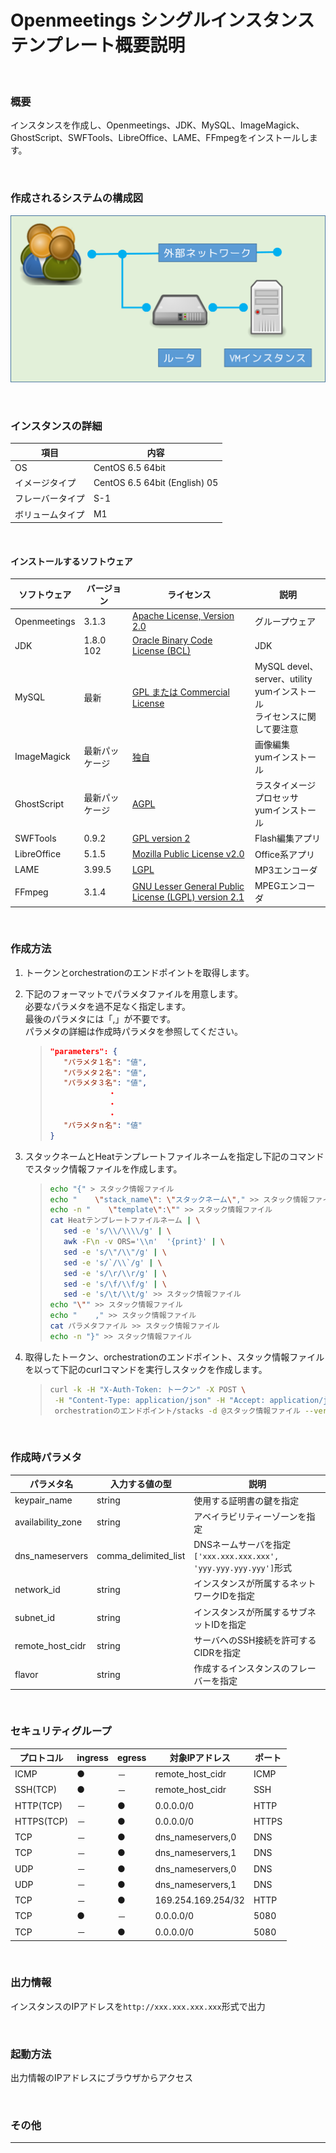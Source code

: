 Openmeetings シングルインスタンス<br>テンプレート概要説明
====

<br>

### 概要

インスタンスを作成し、Openmeetings、JDK、MySQL、ImageMagick、GhostScript、SWFTools、LibreOffice、LAME、FFmpegをインストールします。

<br>

### 作成されるシステムの構成図

![構成図](images/diag_single.png)

<br>

### インスタンスの詳細

|項目|内容|
|---|---|
|OS|CentOS 6.5 64bit|
|イメージタイプ|CentOS 6.5 64bit (English) 05|
|フレーバータイプ|S-1|
|ボリュームタイプ|M1|

<br>

#### インストールするソフトウェア

|ソフトウェア|バージョン|ライセンス|説明|
|---|---|---|---|
|Openmeetings|3.1.3|[Apache License, Version 2.0](http://www.apache.org/licenses/LICENSE-2.0)|グループウェア|
|JDK|1.8.0 102|[Oracle Binary Code License (BCL)](http://www.oracle.com/technetwork/java/javase/terms/license/index.html)|JDK|
|MySQL|最新|[GPL または Commercial License](https://ja.wikipedia.org/wiki/MySQL)|MySQL devel、server、utility<br>yumインストール<br>ライセンスに関して要注意|
|ImageMagick|最新パッケージ|[独自](https://www.imagemagick.org/script/license.php)|画像編集<br>yumインストール|
|GhostScript|最新パッケージ|[AGPL](http://www.artifex.com/page/licensing-information.html)|ラスタイメージプロセッサ<br>yumインストール|
|SWFTools|0.9.2|[GPL version 2](http://www.gnu.org/licenses/gpl2.html)|Flash編集アプリ|
|LibreOffice|5.1.5|[ Mozilla Public License v2.0](https://www.mozilla.org/MPL/)|Office系アプリ|
|LAME|3.99.5|[LGPL](http://lame.sourceforge.net/license.txt)|MP3エンコーダ|
|FFmpeg|3.1.4|[GNU Lesser General Public License (LGPL) version 2.1](http://www.gnu.org/licenses/old-licenses/lgpl-2.1.html)|MPEGエンコーダ|

<br>

### 作成方法

1. トークンとorchestrationのエンドポイントを取得します。
1. 下記のフォーマットでパラメタファイルを用意します。<br>必要なパラメタを過不足なく指定します。<br>最後のパラメタには「,」が不要です。<br>パラメタの詳細は作成時パラメタを参照してください。
    >```json
    >"parameters": {
    >    "パラメタ１名": "値",
    >    "パラメタ２名": "値",
    >    "パラメタ３名": "値",
    >              ・
    >              ・
    >              ・
    >    "パラメタｎ名": "値"
    >}
    >```

1. スタックネームとHeatテンプレートファイルネームを指定し下記のコマンドでスタック情報ファイルを作成します。
    >```bash
    >echo "{" > スタック情報ファイル
    >echo "    \"stack_name\": \"スタックネーム\"," >> スタック情報ファイル
    >echo -n "    \"template\":\"" >> スタック情報ファイル
    >cat Heatテンプレートファイルネーム | \
    >    sed -e 's/\\/\\\\/g' | \
    >    awk -F\n -v ORS='\\n'  '{print}' | \
    >    sed -e 's/\"/\\"/g' | \
    >    sed -e 's/`/\\`/g' | \
    >    sed -e 's/\r/\\r/g' | \
    >    sed -e 's/\f/\\f/g' | \
    >    sed -e 's/\t/\\t/g' >> スタック情報ファイル
    >echo "\"" >> スタック情報ファイル
    >echo "    ," >> スタック情報ファイル
    >cat パラメタファイル >> スタック情報ファイル
    >echo -n "}" >> スタック情報ファイル
    >```

1. 取得したトークン、orchestrationのエンドポイント、スタック情報ファイルを以って下記のcurlコマンドを実行しスタックを作成します。
    >```bash
    >curl -k -H "X-Auth-Token: トークン" -X POST \
    >  -H "Content-Type: application/json" -H "Accept: application/json" \
    >  orchestrationのエンドポイント/stacks -d @スタック情報ファイル --verbose
    >```

<br>

### 作成時パラメタ

|パラメタ名|入力する値の型|説明|
|---|---|---|
|keypair_name|string|使用する証明書の鍵を指定|
|availability_zone|string|アベイラビリティーゾーンを指定|
|dns_nameservers|comma_delimited_list|DNSネームサーバを指定<br>`['xxx.xxx.xxx.xxx', 'yyy.yyy.yyy.yyy']`形式|
|network_id|string|インスタンスが所属するネットワークIDを指定|
|subnet_id|string |インスタンスが所属するサブネットIDを指定|
|remote_host_cidr|string|サーバへのSSH接続を許可するCIDRを指定|
|flavor|string|作成するインスタンスのフレーバーを指定|

<br>

### セキュリティグループ

|プロトコル|ingress|egress|対象IPアドレス|ポート|
|---|---|---|---|---|
|ICMP      |●|－|remote_host_cidr  |ICMP |
|SSH(TCP)  |●|－|remote_host_cidr  |SSH  |
|HTTP(TCP) |－|●|0.0.0.0/0         |HTTP |
|HTTPS(TCP)|－|●|0.0.0.0/0         |HTTPS|
|TCP       |－|●|dns_nameservers,0 |DNS  |
|TCP       |－|●|dns_nameservers,1 |DNS  |
|UDP       |－|●|dns_nameservers,0 |DNS  |
|UDP       |－|●|dns_nameservers,1 |DNS  |
|TCP       |－|●|169.254.169.254/32|HTTP |
|TCP       |●|－|0.0.0.0/0         |5080 |
|TCP       |－|●|0.0.0.0/0         |5080 |

<br>

### 出力情報

インスタンスのIPアドレスを`http://xxx.xxx.xxx.xxx`形式で出力

<br>

### 起動方法

出力情報のIPアドレスにブラウザからアクセス

<br>

### その他

---
